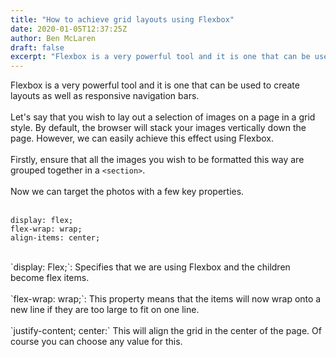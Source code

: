 ```yaml
---
title: "How to achieve grid layouts using Flexbox"
date: 2020-01-05T12:37:25Z
author: Ben McLaren
draft: false
excerpt: "Flexbox is a very powerful tool and it is one that can be used to create layouts as well as responsive navigation bars."
---
```


Flexbox is a very powerful tool and it is one that can be used to create layouts as well as responsive navigation bars.
<br>
<br>
Let's say that you wish to lay out a selection of images on a page in a grid style. By default, the browser will stack your images vertically down the page. However, we can easily achieve this effect using Flexbox.
<br>
<br>
Firstly, ensure that all the images you wish to be formatted this way are grouped together in a `<section>`.
<br>
<br>
Now we can target the photos with a few key properties.
<br>
<br>
```
display: flex;
flex-wrap: wrap;
align-items: center;
```
<br>
`display: Flex;`: Specifies that we are using Flexbox and the children become flex items.
<br>
<br>
`flex-wrap: wrap;`: This property means that the items will now wrap onto a new line if they are too large to fit on one line.
<br>
<br>
`justify-content; center:` This will align the grid in the center of the page. Of course you can choose any value for this.
<br>
<br>
